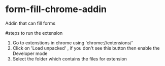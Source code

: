 # form-fill-chrome-addin
Addin that can fill forms

#steps to run the extension
1. Go to extenstions in chrome using 'chrome://extensions/'
2. Click on 'Load unpacked' , if you don't see this button then enable the Developer mode
3. Select the folder which contains the files for extension


